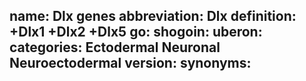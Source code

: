 name: Dlx genes
abbreviation: Dlx
definition: +Dlx1 +Dlx2 +Dlx5
go:
shogoin: 
uberon:
categories: Ectodermal Neuronal Neuroectodermal
version: 
synonyms:
---
